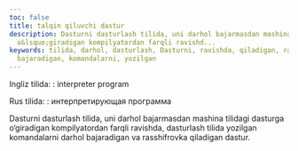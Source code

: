 ```yaml
---
toc: false
title: talqin qiluvchi dastur
description: Dasturni dasturlash tilida, uni darhol bajarmasdan mashina tilidagi dasturga
  o&lsquo;giradigan kompilyatordan farqli ravishd...
keywords: tilida, darhol, dasturlash, Dasturni, ravishda, qiladigan, rasshifrovka,
  bajaradigan, komandalarni, yozilgan
---
```


Ingliz tilida:
:   interpreter program

Rus tilida:
:   интерпретирующая программа

Dasturni dasturlash tilida, uni darhol bajarmasdan mashina tilidagi dasturga o‘giradigan kompilyatordan farqli ravishda, dasturlash tilida yozilgan komandalarni darhol bajaradigan va rasshifrovka qiladigan dastur.